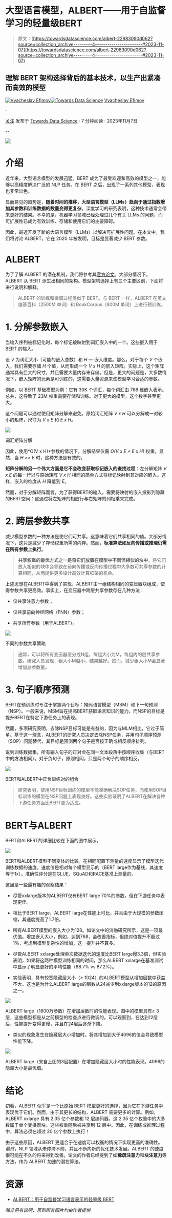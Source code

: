 # 大型语言模型，ALBERT——用于自监督学习的轻量级BERT

> 原文：[https://towardsdatascience.com/albert-22983090d062?source=collection_archive---------4-----------------------#2023-11-07](https://towardsdatascience.com/albert-22983090d062?source=collection_archive---------4-----------------------#2023-11-07)

## 理解 BERT 架构选择背后的基本技术，以生产出紧凑而高效的模型

[](https://medium.com/@slavahead?source=post_page-----22983090d062--------------------------------)[![Vyacheslav Efimov](../Images/db4b02e75d257063e8e9d3f1f75d9d6d.png)](https://medium.com/@slavahead?source=post_page-----22983090d062--------------------------------)[](https://towardsdatascience.com/?source=post_page-----22983090d062--------------------------------)[![Towards Data Science](../Images/a6ff2676ffcc0c7aad8aaf1d79379785.png)](https://towardsdatascience.com/?source=post_page-----22983090d062--------------------------------) [Vyacheslav Efimov](https://medium.com/@slavahead?source=post_page-----22983090d062--------------------------------)

·

[关注](https://medium.com/m/signin?actionUrl=https%3A%2F%2Fmedium.com%2F_%2Fsubscribe%2Fuser%2Fc8a0ca9d85d8&operation=register&redirect=https%3A%2F%2Ftowardsdatascience.com%2Falbert-22983090d062&user=Vyacheslav+Efimov&userId=c8a0ca9d85d8&source=post_page-c8a0ca9d85d8----22983090d062---------------------post_header-----------) 发布于 [Towards Data Science](https://towardsdatascience.com/?source=post_page-----22983090d062--------------------------------) · 7 分钟阅读 · 2023年11月7日[](https://medium.com/m/signin?actionUrl=https%3A%2F%2Fmedium.com%2F_%2Fvote%2Ftowards-data-science%2F22983090d062&operation=register&redirect=https%3A%2F%2Ftowardsdatascience.com%2Falbert-22983090d062&user=Vyacheslav+Efimov&userId=c8a0ca9d85d8&source=-----22983090d062---------------------clap_footer-----------)

--

[](https://medium.com/m/signin?actionUrl=https%3A%2F%2Fmedium.com%2F_%2Fbookmark%2Fp%2F22983090d062&operation=register&redirect=https%3A%2F%2Ftowardsdatascience.com%2Falbert-22983090d062&source=-----22983090d062---------------------bookmark_footer-----------)![](../Images/4513d64c7ebd927038674efd312b98ff.png)

# 介绍

近年来，大型语言模型的发展迅猛。BERT 成为了最受欢迎和高效的模型之一，能够以高精度解决广泛的 NLP 任务。在 BERT 之后，出现了一系列其他模型，表现也非常出色。

显而易见的趋势是，**随着时间的推移，大型语言模型（LLMs）趋向于通过指数增加其参数和训练数据的数量变得更复杂**。深度学习的研究表明，这种技术通常会带来更好的结果。不幸的是，机器学习领域已经处理过几个有关 LLMs 的问题，而可扩展性已成为有效训练、存储和使用它们的主要障碍。

因此，最近开发了新的大语言模型（LLMs）以解决可扩展性问题。在本文中，我们将讨论 ALBERT，它在 2020 年被发明，目标是显著减少 BERT 参数。

# ALBERT

为了了解 ALBERT 的潜在机制，我们将参考其[官方论文](https://arxiv.org/pdf/1909.11942.pdf)。大部分情况下，ALBERT 从 BERT 派生出相同的架构。模型架构选择上有三个主要区别，下面将进行说明和解释。

> ALBERT 的训练和微调过程类似于 BERT。与 BERT 一样，ALBERT 在英文维基百科（2500M 单词）和 BookCorpus（800M 单词）上进行预训练。

# 1\. 分解参数嵌入

当输入序列被标记化时，每个标记被映射到词汇嵌入中的一个。这些嵌入用于 BERT 的输入。

设 *V* 为词汇大小（可能的嵌入总数）和 *H* — 嵌入维度。那么，对于每个 *V* 个嵌入，我们需要存储 *H* 个值，从而形成一个 *V x H* 的嵌入矩阵。实际上，这个矩阵通常具有巨大的尺寸，并且需要大量内存来存储。但是，更大的问题是，大多数情况下，嵌入矩阵的元素是可训练的，这需要大量资源来使模型学习合适的参数。

例如，以 BERT 基础模型为例：它有 30K 个词汇，每个词汇由 768 维嵌入表示。总共，这导致了 23M 权重需要存储和训练。对于更大的模型，这个数字甚至更大。

这个问题可以通过使用矩阵分解来避免。原始词汇矩阵 *V x H* 可以分解成一对较小的矩阵，尺寸为 *V x E* 和 *E x H*。

![](../Images/840860bb19b5dc0b624f748598cc2431.png)

词汇矩阵分解

因此，使用*O(V x H)*参数的情况下，分解结果仅需 *O(V x E + E x H)* 权重。显然，当 *H >> E* 时，这种方法是有效的。

**矩阵分解的另一个伟大方面是它不会改变获取标记嵌入的查找过程**：左分解矩阵 *V x E* 的每一行以与原始矩阵 *V x H* 相同的简单方式将标记映射到其对应的嵌入。这样，嵌入的维度从 *H* 降低到 *E*。

然而，对于分解矩阵而言，为了获得BERT的输入，需要将映射的嵌入投影到隐藏的BERT空间：这通过将左矩阵的相应行与右矩阵的列相乘来完成。

# 2\. 跨层参数共享

减少模型参数的一种方法是使它们可共享。这意味着它们共享相同的值。大部分情况下，这只是减少了存储权重所需的内存。然而，**标准算法如反向传播或推理仍需在所有参数上执行**。

> **共享权重的最优方式之一是将它们放置在模型中不同但相似的块中**。将它们放入相似的块中会导致在前向传播或反向传播过程中大多数可共享参数的计算相同，从而提供更多设计高效计算框架的机会。

上述思想在ALBERT中得到了实现，ALBERT由一组结构相同的变压器块组成，使得参数共享更高效。事实上，在变压器中跨层共享参数存在几种方法：

+   仅共享注意力参数；

+   仅共享前向神经网络（FNN）参数；

+   共享所有参数（用于ALBERT）。

![](../Images/ece8501f78ebd011ebf2f535dbc363e2.png)

不同的参数共享策略

> 通常，可以将所有变压器层分成N组，每组大小为M，每组内的层共享参数。研究人员发现，组大小M越小，结果越好。然而，减少组大小M会显著增加总参数量。

# 3\. 句子顺序预测

BERT在预训练时专注于掌握两个目标：掩码语言模型（MSM）和下一句预测（NSP）。一般来说，MSM旨在提高BERT获取语言知识的能力，而NSP的目标是提升BERT在特定下游任务上的表现。

然而，多项研究表明，去除NSP目标可能是有益的，因为与MLM相比，它过于简单。基于这一理念，ALBERT的研究人员决定去除NSP任务，并用句子顺序预测（SOP）问题替代，其目标是预测两个句子是否按正确或相反顺序排列。

说到训练数据集，所有输入句子的正对会在同一文本段落中按顺序收集（与BERT中的方法相同）。对于负句子，原则相同，只是两个句子的顺序相反。

![](../Images/f80b54ffb9831c235cb11aa7d9a94c34.png)

BERT和ALBERT中正负训练对的组合

> 研究表明，使用NSP目标训练的模型不能准确解决SOP任务，而使用SOP目标训练的模型在NSP问题上表现良好。这些实验证明了ALBERT在解决各种下游任务方面比BERT更为适应。

# BERT与ALBERT

BERT和ALBERT的详细比较在下面的图中展示。

![](../Images/6a187fe7542f3b96ce1e044f44544e3f.png)

BERT和ALBERT模型不同变体的比较。在相同配置下测量的速度显示了模型迭代训练数据的速度。速度值是相对每个模型显示的（BERT large作为基线，其速度等于1x）。准确性评分是在GLUE、SQuAD和RACE基准上测量的。

这里是一些最有趣的观察结果：

+   尽管xxlarge版本的ALBERT仅有BERT large 70%的参数，但在下游任务中表现更佳。

+   相比于BERT large，ALBERT large在性能上可比，并且由于大规模的参数压缩，其速度提高了1.7倍。

+   所有ALBERT模型的嵌入大小为128。如论文中的消融研究所示，这是一项最优值。增加嵌入大小，例如，达到768，会改善指标，但绝对值提升不超过1%，考虑到模型复杂性的增加，这一提升并不算多。

+   尽管ALBERT xxlarge处理单次数据迭代的速度比BERT large慢3.3倍，但实验表明，如果将这两种模型训练相同的时间，那么ALBERT xxlarge在基准测试中显示了明显更好的平均性能（88.7% vs 87.2%）。

+   实验表明，具有较宽隐藏层大小（≥ 1024）的ALBERT模型从增加层数中获益不大。这也是为什么ALBERT large的层数从24减少到xxlarge版本的12的原因之一。

![](../Images/1d427426e58d971a379755edce79eff8.png)

ALBERT large（1800万参数）在增加层数时的性能表现。图中的模型具有≥ 3层，这些模型都是从之前模型的检查点进行微调的。可以观察到，在达到12层后，性能提升变得更慢，并且在24层后逐渐下降。

+   类似的现象发生在隐藏层大小增加时。将其增加到大于4096的值会导致模型性能下降。

![](../Images/cc8e835a310620303d87a13acdf67135.png)

ALBERT large（来自上图的3层配置）在增加隐藏层大小时的性能表现。4096的隐藏大小是最优值。

# 结论

初看，ALBERT 似乎是一个比原始 BERT 模型更好的选择，因为它在下游任务中表现优于它们。然而，由于其更长的结构，ALBERT 需要更多的计算。例如，ALBERT xxlarge 具有 2.35 亿个参数和 12 层编码器。这 2.35 亿个权重中的大多数属于单个变换器块。这些权重随后被共享到 12 层中。因此，在训练或推理过程中，算法必须在超过 20 亿个参数上执行！

由于这些原因，ALBERT 更适合于在速度可以权衡的情况下实现更高的准确性。*最终*，NLP 领域从未停滞不前，并且不断向新的优化技术发展。ALBERT 的速度很可能在不久的将来得到改善。论文的作者已经提到了如**稀疏注意力**和**块注意力**等方法，作为 ALBERT 加速的潜在算法。

# 资源

+   [ALBERT：用于自监督学习语言表示的轻量级 BERT](https://arxiv.org/pdf/1909.11942.pdf)

*除非另有说明，否则所有图片均由作者提供*
